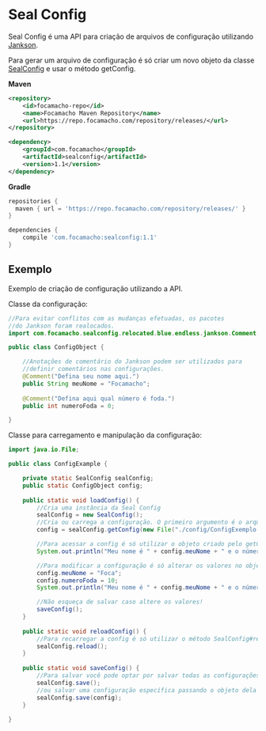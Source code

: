 # Seal Config
Seal Config é uma API para criação de arquivos de configuração utilizando [Jankson](https://github.com/falkreon/Jankson).

Para gerar um arquivo de configuração é só criar um novo objeto da classe [SealConfig](https://github.com/Seal-Island/Seal-Config/blob/main/src/main/java/com/focamacho/sealconfig/SealConfig.java) e usar o método getConfig.

**Maven**
```xml
<repository>
    <id>focamacho-repo</id>
    <name>Focamacho Maven Repository</name>
    <url>https://repo.focamacho.com/repository/releases/</url>
</repository>
```
```xml
<dependency>
    <groupId>com.focamacho</groupId>
    <artifactId>sealconfig</artifactId>
    <version>1.1</version>
</dependency>
```

**Gradle**
```groovy
repositories {
  maven { url = 'https://repo.focamacho.com/repository/releases/' }
}

dependencies {
    compile 'com.focamacho:sealconfig:1.1'
}
```

## Exemplo
Exemplo de criação de configuração utilizando a API.

Classe da configuração:
```java
//Para evitar conflitos com as mudanças efetuadas, os pacotes
//do Jankson foram realocados.
import com.focamacho.sealconfig.relocated.blue.endless.jankson.Comment;

public class ConfigObject {

    //Anotações de comentário do Jankson podem ser utilizados para
    //definir comentários nas configurações.
    @Comment("Defina seu nome aqui.")
    public String meuNome = "Focamacho";
    
    @Comment("Defina aqui qual número é foda.")
    public int numeroFoda = 0;

}
```
Classe para carregamento e manipulação da configuração:
```java
import java.io.File;

public class ConfigExample {

    private static SealConfig sealConfig;
    public static ConfigObject config;
    
    public static void loadConfig() {
        //Cria uma instância da Seal Config
        sealConfig = new SealConfig();
        //Cria ou carrega a configuração. O primeiro argumento é o arquivo de configuração, e o segundo a classe da configuração.
        config = sealConfig.getConfig(new File("./config/ConfigExemplo.json"), ConfigObject.class);

        //Para acessar a config é só utilizar o objeto criado pelo getConfig.
        System.out.println("Meu nome é " + config.meuNome + " e o número mais foda é o " + config.numeroFoda);

        //Para modificar a configuração é só alterar os valores no objeto.
        config.meuNome = "Foca";
        config.numeroFoda = 10;
        System.out.println("Meu nome é " + config.meuNome + " e o número mais foda é o " + config.numeroFoda);

        //Não esqueça de salvar caso altere os valores!
        saveConfig();
    }
    
    public static void reloadConfig() {
        //Para recarregar a config é só utilizar o método SealConfig#reload.
        sealConfig.reload();
    }
    
    public static void saveConfig() {
        //Para salvar você pode optar por salvar todas as configurações criadas usando SealConfig#save.
        sealConfig.save();
        //ou salvar uma configuração específica passando o objeto dela no método
        sealConfig.save(config);
    }
    
}
```